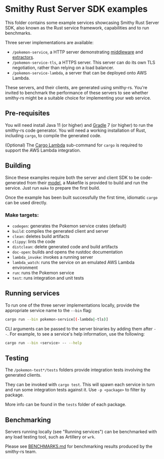 # Smithy Rust Server SDK examples

This folder contains some example services showcasing Smithy Rust Server SDK, 
also known as the Rust service framework, capabilities and to run benchmarks.

Three server implementations are available:

- `/pokemon-service`, a HTTP server demonstrating [middleware] and [extractors].
- `/pokemon-service-tls`, a HTTPS server. This server can do 
   its own TLS negotiation, rather than relying on a load balancer. 
- `/pokemon-service-lambda`, a server that can be deployed onto AWS Lambda.

These servers, and their clients, are generated using smithy-rs. You're invited
to benchmark the performance of these servers to see whether smithy-rs might be
a suitable choice for implementing your web service.

[middleware]: https://awslabs.github.io/smithy-rs/design/server/middleware.html
[extractors]: https://awslabs.github.io/smithy-rs/design/server/from_parts.html


## Pre-requisites

You will need install Java 11 (or higher) and [Gradle](https://gradle.org/) 7 
(or higher) to run the smithy-rs code generator. You will need a working 
installation of Rust, including `cargo`, to compile the generated code.

(Optional) The [Cargo Lambda](https://cargo-lambda.info/) sub-command for 
`cargo` is required to support the AWS Lambda integration.


## Building

Since these examples require both the server and client SDK to be code-generated
from their [model](/codegen-server-test/model/pokemon.smithy), a Makefile is
provided to build and run the service. Just run `make` to prepare the first
build.

Once the example has been built successfully the first time, idiomatic `cargo`
can be used directly.

### Make targets:

- `codegen`: generates the Pokemon service crates (default)
- `build`: compiles the generated client and server
- `clean`: deletes build artifacts
- `clippy`: lints the code
- `distclean`: delete generated code and build artifacts 
- `doc-open`: builds and opens the rustdoc documentation
- `lambda_invoke`: invokes a running server 
- `lambda_watch`: runs the service on an emulated AWS Lambda environment
- `run`: runs the Pokemon service
- `test`: runs integration and unit tests


## Running services

To run one of the three server implementations locally, provide the appropriate 
service name to the `--bin` flag:

```bash
cargo run --bin pokemon-service[(-lambda|-tls)]
```

CLI arguments can be passed to the server binaries by adding them after `--`. 
For example, to see a service's help information, use the following:

```bash
cargo run --bin <service> -- --help
```

## Testing

The `/pokemon-test*/tests` folders provide integration tests involving the 
generated clients.

They can be invoked with `cargo test`. This will spawn each service in turn 
and run some integration tests against it. Use `-p <package>` to filter by 
package.

More info can be found in the `tests` folder of each package.


## Benchmarking

Servers running locally (see "Running services") can be benchmarked with any 
load testing tool, such as Artillery or `wrk`.

Please see [BENCHMARKS.md](/examples/BENCHMARKS.md) for benchmarking results 
produced by the smithy-rs team.
